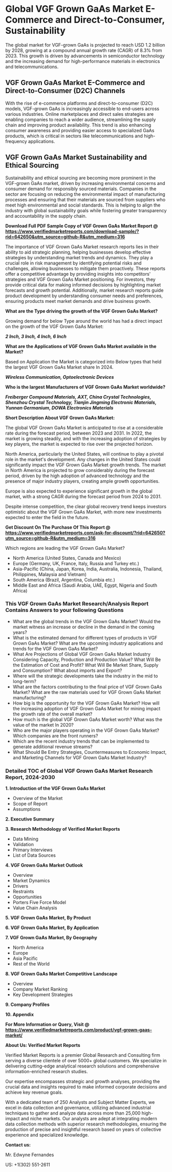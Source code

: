 <h1>Global VGF Grown GaAs Market E-Commerce and Direct-to-Consumer, Sustainability</h1><p class=""><p>The global market for VGF-grown GaAs is projected to reach USD 1.2 billion by 2028, growing at a compound annual growth rate (CAGR) of 8.3% from 2023. This growth is driven by advancements in semiconductor technology and the increasing demand for high-performance materials in electronics and telecommunications.</p><h2>VGF Grown GaAs Market E-Commerce and Direct-to-Consumer (D2C) Channels</h2><p>With the rise of e-commerce platforms and direct-to-consumer (D2C) models, VGF-grown GaAs is increasingly accessible to end-users across various industries. Online marketplaces and direct sales strategies are enabling companies to reach a wider audience, streamlining the supply chain and improving product availability. This trend is also enhancing consumer awareness and providing easier access to specialized GaAs products, which is critical in sectors like telecommunications and high-frequency applications.</p><h2>VGF Grown GaAs Market Sustainability and Ethical Sourcing</h2><p>Sustainability and ethical sourcing are becoming more prominent in the VGF-grown GaAs market, driven by increasing environmental concerns and consumer demand for responsibly sourced materials. Companies in the sector are focusing on reducing the environmental impact of manufacturing processes and ensuring that their materials are sourced from suppliers who meet high environmental and social standards. This is helping to align the industry with global sustainability goals while fostering greater transparency and accountability in the supply chain.</p></p><p class=""><strong>Download Full PDF Sample Copy of VGF Grown GaAs Market Report @ <a href="https://www.verifiedmarketreports.com/download-sample/?rid=642650&utm_source=github-R&utm_medium=316" target="_blank">https://www.verifiedmarketreports.com/download-sample/?rid=642650&utm_source=github-R&utm_medium=316</a></strong></p><p>The importance of&nbsp;VGF Grown GaAs Market research reports lies in their ability to aid strategic planning, helping businesses develop effective strategies by understanding market trends and dynamics. They play a crucial role in risk management by identifying potential risks and challenges, allowing businesses to mitigate them proactively. These reports offer a competitive advantage by providing insights into competitors' strategies and VGF Grown GaAs Market positioning. For investors, they provide critical data for making informed decisions by highlighting market forecasts and growth potential. Additionally, market research reports guide product development by understanding consumer needs and preferences, ensuring products meet market demands and drive business growth.</p><p><strong>What are the&nbsp;Type driving the growth of the VGF Grown GaAs Market?</strong></p><p id="" class="">Growing demand for below Type around the world has had a direct impact on the growth of the VGF Grown GaAs Market:</p><p class=""><em><strong>2 Inch, 3 Inch, 4 Inch, 6 Inch</strong></em></p><p class=""><strong>What are the&nbsp;Applications&nbsp;of VGF Grown GaAs Market available in the Market?</strong></p><p id="" class="">Based on Application the Market is categorized into Below types that held the largest VGF Grown GaAs Market share In 2024.</p><p class=""><em><strong>Wireless Communication, Optoelectronic Devices</strong></em></p><p class=""><strong>Who is the largest Manufacturers of VGF Grown GaAs Market worldwide?</strong></p><p><em><strong>Freiberger Compound Materials, AXT, China Crystal Technologies, Shenzhou Crystal Technology, Tianjin Jingming Electronic Materials, Yunnan Germanium, DOWA Electronics Materials</strong></em></p><p id="" class=""><strong>Short Description About VGF Grown GaAs Market:</strong></p><p>The global VGF Grown GaAs Market is anticipated to rise at a considerable rate during the forecast period, between 2023 and 2031. In 2022, the market is growing steadily, and with the increasing adoption of strategies by key players, the market is expected to rise over the projected horizon.</p><p>North America, particularly the United States, will continue to play a pivotal role in the market's development. Any changes in the United States could significantly impact the VGF Grown GaAs Market growth trends. The market in North America is projected to grow considerably during the forecast period, driven by the high adoption of advanced technology and the presence of major industry players, creating ample growth opportunities.</p><p>Europe is also expected to experience significant growth in the global market, with a strong CAGR during the forecast period from 2024 to 2031.</p><p>Despite intense competition, the clear global recovery trend keeps investors optimistic about the VGF Grown GaAs Market, with more new investments expected to enter the field in the future.</p><p id="" class=""><strong>Get Discount On The Purchase Of This Report @ <a href="https://www.verifiedmarketreports.com/ask-for-discount/?rid=642650?utm_source=github-R&utm_medium=316" target="_blank">https://www.verifiedmarketreports.com/ask-for-discount/?rid=642650?utm_source=github-R&utm_medium=316</a></strong></p><p class="">Which regions are leading the VGF Grown GaAs Market?</p><ul><li>North America (United States, Canada and Mexico)</li><li>Europe (Germany, UK, France, Italy, Russia and Turkey etc.)</li><li>Asia-Pacific (China, Japan, Korea, India, Australia, Indonesia, Thailand, Philippines, Malaysia and Vietnam)</li><li>South America (Brazil, Argentina, Columbia etc.)</li><li>Middle East and Africa (Saudi Arabia, UAE, Egypt, Nigeria and South Africa)</li></ul><h3 id="" class="">This VGF Grown GaAs Market Research/Analysis Report Contains Answers to your following Questions</h3><ul><li>What are the global trends in the VGF Grown GaAs Market? Would the market witness an increase or decline in the demand in the coming years?</li><li>What is the estimated demand for different types of products in VGF Grown GaAs Market? What are the upcoming industry applications and trends for the VGF Grown GaAs Market?</li><li>What Are Projections of Global VGF Grown GaAs Market Industry Considering Capacity, Production and Production Value? What Will Be the Estimation of Cost and Profit? What Will Be Market Share, Supply and Consumption? What about imports and Export?</li><li>Where will the strategic developments take the industry in the mid to long-term?</li><li>What are the factors contributing to the final price of VGF Grown GaAs Market? What are the raw materials used for VGF Grown GaAs Market manufacturing?</li><li>How big is the opportunity for the VGF Grown GaAs Market? How will the increasing adoption of VGF Grown GaAs Market for mining impact the growth rate of the overall market?</li><li>How much is the global VGF Grown GaAs Market worth? What was the value of the market In 2020?</li><li>Who are the major players operating in the VGF Grown GaAs Market? Which companies are the front runners?</li><li>Which are the recent industry trends that can be implemented to generate additional revenue streams?</li><li>What Should Be Entry Strategies, Countermeasures to Economic Impact, and Marketing Channels for VGF Grown GaAs Market Industry?</li></ul><h3 id="" class="">Detailed TOC of Global VGF Grown GaAs Market Research Report, 2024-2030</h3><p id="" class=""><strong>1. Introduction of the VGF Grown GaAs Market</strong></p><ul><li>Overview of the Market</li><li>Scope of Report</li><li>Assumptions</li></ul><p id="" class=""><strong>2. Executive Summary</strong></p><p id="" class=""><strong>3. Research Methodology of Verified Market Reports</strong></p><ul><li>Data Mining</li><li>Validation</li><li>Primary Interviews</li><li>List of Data Sources</li></ul><p id="" class=""><strong>4. VGF Grown GaAs Market Outlook</strong></p><ul><li>Overview</li><li>Market Dynamics</li><li>Drivers</li><li>Restraints</li><li>Opportunities</li><li>Porters Five Force Model</li><li>Value Chain Analysis</li></ul><p id="" class=""><strong>5. VGF Grown GaAs Market, By Product</strong></p><p id="" class=""><strong>6. VGF Grown GaAs Market, By Application</strong></p><p id="" class=""><strong>7. VGF Grown GaAs Market, By Geography</strong></p><ul><li>North America</li><li>Europe</li><li>Asia Pacific</li><li>Rest of the World</li></ul><p id="" class=""><strong>8. VGF Grown GaAs Market Competitive Landscape</strong></p><ul><li>Overview</li><li>Company Market Ranking</li><li>Key Development Strategies</li></ul><p id="" class=""><strong>9. Company Profiles</strong></p><p id="" class=""><strong>10. Appendix</strong></p><p id="" class=""><strong>For More Information or Query, Visit @ <a href="https://www.verifiedmarketreports.com/product/vgf-grown-gaas-market/" target="_blank">https://www.verifiedmarketreports.com/product/vgf-grown-gaas-market/</a></strong></p><p id="" class=""><strong>About Us: Verified Market Reports</strong></p><p id="" class="">Verified Market Reports is a premier Global Research and Consulting firm serving a diverse clientele of over 5000+ global customers. We specialize in delivering cutting-edge analytical research solutions and comprehensive information-enriched research studies.</p><p id="" class="">Our expertise encompasses strategic and growth analyses, providing the crucial data and insights required to make informed corporate decisions and achieve key revenue goals.</p><p id="" class="">With a dedicated team of 250 Analysts and Subject Matter Experts, we excel in data collection and governance, utilizing advanced industrial techniques to gather and analyze data across more than 25,000 high-impact and niche markets. Our analysts are adept at integrating modern data collection methods with superior research methodologies, ensuring the production of precise and insightful research based on years of collective experience and specialized knowledge.</p><p id="" class=""><strong>Contact us:</strong></p><p id="" class="">Mr. Edwyne Fernandes</p><p id="" class="">US: +1(302) 551-2611</p>